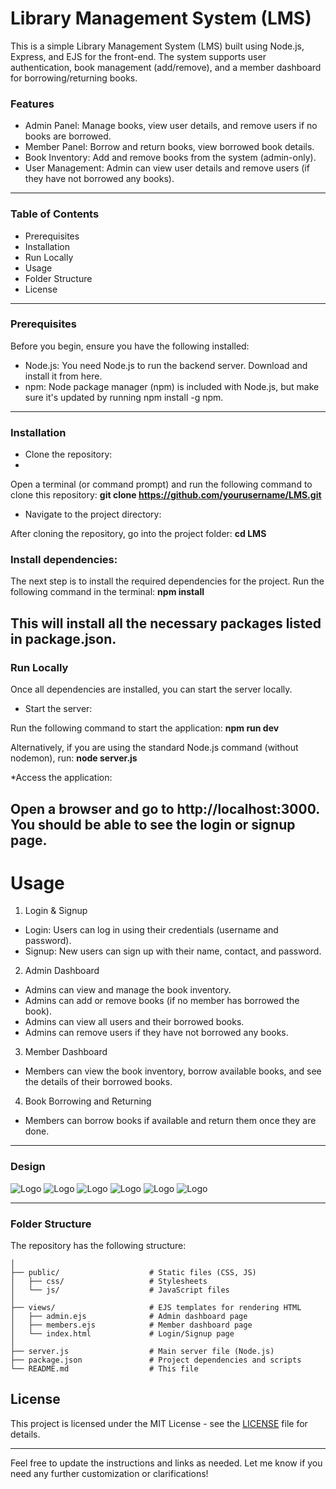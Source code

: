 # Library Management System (LMS)

This is a simple Library Management System (LMS) built using Node.js, Express, and EJS for the front-end. The system supports user authentication, book management (add/remove), and a member dashboard for borrowing/returning books.

### Features
* Admin Panel: Manage books, view user details, and remove users if no books are borrowed.
* Member Panel: Borrow and return books, view borrowed book details.
* Book Inventory: Add and remove books from the system (admin-only).
* User Management: Admin can view user details and remove users (if they have not borrowed any books).
---

### Table of Contents
* Prerequisites
* Installation
* Run Locally
* Usage
* Folder Structure
* License
---

### Prerequisites
Before you begin, ensure you have the following installed:

* Node.js: You need Node.js to run the backend server. Download and install it from here.
* npm: Node package manager (npm) is included with Node.js, but make sure it's updated by running npm install -g npm.
---

### Installation
* Clone the repository:
* 
Open a terminal (or command prompt) and run the following command to clone this repository:
**git clone https://github.com/yourusername/LMS.git**

* Navigate to the project directory:

After cloning the repository, go into the project folder:
**cd LMS**

### Install dependencies:

The next step is to install the required dependencies for the project. Run the following command in the terminal:
**npm install**

This will install all the necessary packages listed in package.json.
---

### Run Locally
Once all dependencies are installed, you can start the server locally.

* Start the server:

Run the following command to start the application:
**npm run dev**

Alternatively, if you are using the standard Node.js command (without nodemon), run:
**node server.js**

*Access the application:

Open a browser and go to http://localhost:3000. You should be able to see the login or signup page.
---

# Usage
1. Login & Signup
* Login: Users can log in using their credentials (username and password).
* Signup: New users can sign up with their name, contact, and password.

2. Admin Dashboard
* Admins can view and manage the book inventory.
* Admins can add or remove books (if no member has borrowed the book).
* Admins can view all users and their borrowed books.
* Admins can remove users if they have not borrowed any books.

3. Member Dashboard
* Members can view the book inventory, borrow available books, and see the details of their borrowed books.

4. Book Borrowing and Returning
* Members can borrow books if available and return them once they are done.
---

### Design
![Logo](images/img1.png)
![Logo](images/img2.png)
![Logo](images/img3.png)
![Logo](images/img4.png)
![Logo](images/img5.png)
![Logo](images/img6.png)

---

### Folder Structure
The repository has the following structure:

``` LMS/
│
├── public/                    # Static files (CSS, JS)
│   ├── css/                   # Stylesheets
│   └── js/                    # JavaScript files
│
├── views/                     # EJS templates for rendering HTML
│   ├── admin.ejs              # Admin dashboard page
│   ├── members.ejs            # Member dashboard page
│   └── index.html             # Login/Signup page
│
├── server.js                  # Main server file (Node.js)
├── package.json               # Project dependencies and scripts
└── README.md                  # This file
```

## License

This project is licensed under the MIT License - see the [LICENSE](./LICENSE) file for details.

---

Feel free to update the instructions and links as needed. Let me know if you need any further customization or clarifications!
